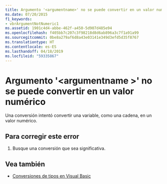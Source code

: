 ```yaml
---
title: Argumento '<argumentname>' no se puede convertir en un valor numérico
ms.date: 07/20/2015
f1_keywords:
- vbrArgumentNotNumeric1
ms.assetid: 1901c4d4-abbe-462f-a450-5d907d485e94
ms.openlocfilehash: f405bb7c207c3f98218d8d6ab896a3c7f1a91a99
ms.sourcegitcommit: 0be8a279af6d8a43e03141e349d3efd5d35f8767
ms.translationtype: HT
ms.contentlocale: es-ES
ms.lasthandoff: 04/18/2019
ms.locfileid: "59335867"
---
```

# <a name="argument-argumentname-cannot-be-converted-to-a-numeric-value"></a>Argumento '\<argumentname >' no se puede convertir en un valor numérico
Una conversión intentó convertir una variable, como una cadena, en un valor numérico.  
  
## <a name="to-correct-this-error"></a>Para corregir este error  
  
1. Busque una conversión que sea significativa.  
  
## <a name="see-also"></a>Vea también

- [Conversiones de tipos en Visual Basic](../../visual-basic/programming-guide/language-features/data-types/type-conversions.md)
